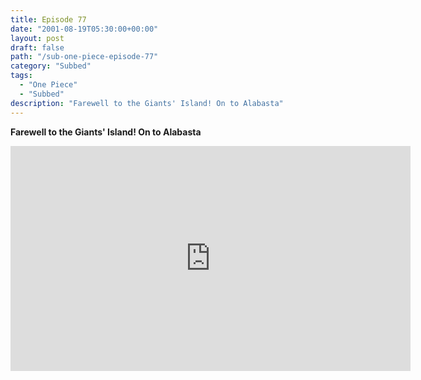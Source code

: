 ```yaml
---
title: Episode 77
date: "2001-08-19T05:30:00+00:00"
layout: post
draft: false
path: "/sub-one-piece-episode-77"
category: "Subbed"
tags:
  - "One Piece"
  - "Subbed"
description: "Farewell to the Giants' Island! On to Alabasta"
---
```


**Farewell to the Giants' Island! On to Alabasta**

<iframe width="640" height="360" src="https://www.rapidvideo.com/e/FX3C481KFC" frameborder="0" marginwidth=0 marginheight=0 scrolling=no allowfullscreen></iframe>

